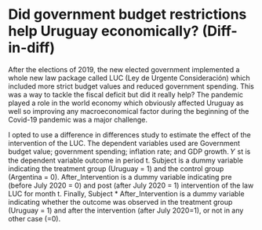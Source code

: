 # Did government budget restrictions help Uruguay economically? (Diff-in-diff)

After the elections of 2019, the new elected government implemented a whole new law package called LUC (Ley de Urgente Consideración) which included more strict budget values and reduced government spending. This was a way to tackle the fiscal deficit but did it really help? The pandemic played a role in the world economy which obviously affected Uruguay as well so improving any macroeconomical factor during the beginning of the Covid-19 pandemic was a major challenge. 

I opted to use a difference in differences study to estimate the effect of the intervention of the LUC.
The dependent variables used are Government budget value; government spending; inflation rate; and GDP growth.
𝑌 st is the dependent variable outcome in period t. Subject is a dummy variable indicating the treatment group (Uruguay = 1) and the control group (Argentina = 0). 
After_Intervention is a dummy variable indicating pre (before July 2020 = 0) and post (after July 2020 = 1) intervention of the law LUC for month t. 
Finally, Subject * After_Intervention is a dummy variable indicating whether the outcome was observed in the treatment group (Uruguay = 1) and after the intervention (after July 2020=1), or not in any other case (=0).

